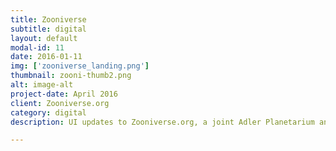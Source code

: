 ```yaml
---
title: Zooniverse
subtitle: digital
layout: default
modal-id: 11
date: 2016-01-11
img: ['zooniverse_landing.png']
thumbnail: zooni-thumb2.png
alt: image-alt
project-date: April 2016
client: Zooniverse.org
category: digital
description: UI updates to Zooniverse.org, a joint Adler Planetarium and Oxford University citizen science platform, Project Builder landing pages. The new design encourages comminuty involvement and allows the volunteers a quick glimpse at up-to-date  activties occuring with a given project and the project's reasearch team.

---
```


